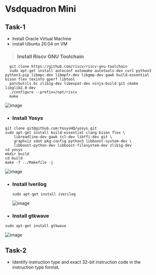 # Vsdquadron Mini

## Task-1
+ Install Oracle Virtual Machine
+ install Ubuntu 20.04 on VM
> ### Install Riscv GNU Toolchain

```
  git clone https://github.com/riscv/riscv-gnu-toolchain
  sudo apt-get install autoconf automake autotools-dev curl python3 python3-pip libmpc-dev libmpfr-dev libgmp-dev gawk build-essential bison flex texinfo gperf libtool   
  patchutils bc zlib1g-dev libexpat-dev ninja-build git cmake libglib2.0-dev
  ./configure --prefix=/opt/riscv
  make
  ```
![image](https://github.com/Amrutha3515/RISC-V/assets/150571663/9a6bbd49-9c43-4ec2-8590-fdd2ba1445b6)



+ ### Install Yosys
```
git clone git@github.com:YosysHQ/yosys.git
sudo apt-get install build-essential clang bison flex \
	libreadline-dev gawk tcl-dev libffi-dev git \
	graphviz xdot pkg-config python3 libboost-system-dev \
	libboost-python-dev libboost-filesystem-dev zlib1g-dev
cd yosys
mkdir build
cd build
make -f ../Makefile -j
```
![image](https://github.com/Amrutha3515/RISC-V/assets/150571663/c4bb02b9-5454-4a3d-8dc1-da1420c8f27e)

+ ### Install Iverilog
  ```
  sudo apt-get install iverilog
  ```
  ![image](https://github.com/Amrutha3515/RISC-V/assets/150571663/1e635984-51f3-4533-b73b-646754abd8bd)

+ ### Install gtkwave
```
sudo apt-get install gtkwave
```
![image](https://github.com/Amrutha3515/RISC-V/assets/150571663/9122d695-2e38-40f3-8949-601ebab8d46b)

## Task-2 
+ Identify instruction type and exact 32-bit instruction code in the instruction type format.









